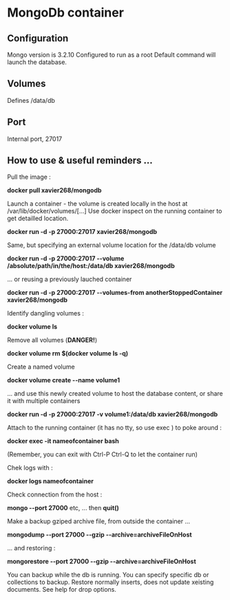 # MongoDb container
## Configuration

Mongo version is 3.2.10
Configured to run as a root
Default command will launch the database.

## Volumes

Defines  /data/db

## Port

Internal port, 27017

## How to use & useful reminders ...

Pull the image :

**docker pull xavier268/mongodb**

Launch a container - the volume is created locally in the host at /var/lib/docker/volumes/[...]
Use docker inspect on the running container to get detailled location.

**docker run -d -p 27000:27017 xavier268/mongodb**

Same, but specifying an external volume location for the /data/db volume

**docker run -d -p 27000:27017 --volume /absolute/path/in/the/host:/data/db  xavier268/mongodb**

... or reusing a previously lauched container

**docker run -d -p 27000:27017 --volumes-from anotherStoppedContainer xavier268/mongodb**

Identify dangling volumes :

**docker volume ls**

Remove all volumes (**DANGER!**)

**docker volume rm $(docker volume ls -q)**

Create a named volume

**docker volume create --name volume1**

... and use this newly created volume to host the database content, or share it with multiple containers

**docker run -d -p 27000:27017 -v volume1:/data/db xavier268/mongodb**


Attach to the running container (it has no tty, so use exec ) to poke around :

**docker exec -it nameofcontainer bash**

(Remember, you can exit with Ctrl-P Ctrl-Q to let the container run)

Chek logs with :

**docker logs nameofcontainer**

Check connection from the host :

**mongo --port 27000** etc, ... then **quit()**

Make a backup gziped archive file, from outside the container ...

**mongodump --port 27000 --gzip --archive=archiveFileOnHost**

... and restoring :

**mongorestore --port 27000 --gzip --archive=archiveFileOnHost**

You can backup while the db is running. You can specify specific db or collections to backup.
Restore normally inserts, does not update xeisting documents. See help for drop options.







